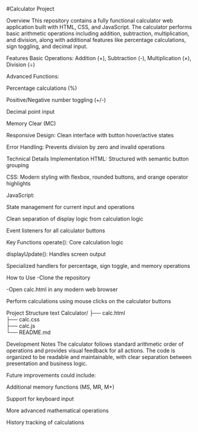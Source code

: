 #Calculator Project


Overview
This repository contains a fully functional calculator web application built with HTML, CSS, and JavaScript. The calculator performs basic arithmetic operations including addition, subtraction, multiplication, and division, along with additional features like percentage calculations, sign toggling, and decimal input.


Features
Basic Operations: Addition (+), Subtraction (-), Multiplication (×), Division (÷)

Advanced Functions:

Percentage calculations (%)

Positive/Negative number toggling (+/-)

Decimal point input

Memory Clear (MC)

Responsive Design: Clean interface with button hover/active states

Error Handling: Prevents division by zero and invalid operations

Technical Details
Implementation
HTML: Structured with semantic button grouping

CSS: Modern styling with flexbox, rounded buttons, and orange operator highlights

JavaScript:

State management for current input and operations

Clean separation of display logic from calculation logic

Event listeners for all calculator buttons

Key Functions
operate(): Core calculation logic

displayUpdate(): Handles screen output

Specialized handlers for percentage, sign toggle, and memory operations

How to Use
-Clone the repository

-Open calc.html in any modern web browser

Perform calculations using mouse clicks on the calculator buttons


Project Structure
text
Calculator/
├── calc.html          
├── calc.css         
├── calc.js            
└── README.md         


Development Notes
The calculator follows standard arithmetic order of operations and provides visual feedback for all actions. The code is organized to be readable and maintainable, with clear separation between presentation and business logic.

Future improvements could include:

Additional memory functions (MS, MR, M+)

Support for keyboard input

More advanced mathematical operations

History tracking of calculations



